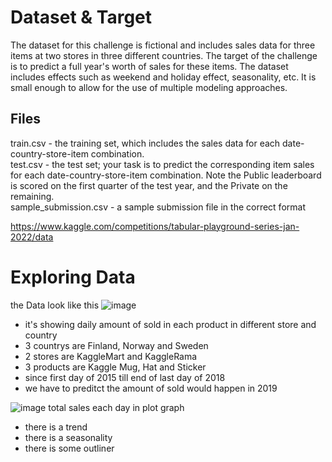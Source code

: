 # Dataset & Target

The dataset for this challenge is fictional and includes sales data for three items at two stores in three different countries. The target of the challenge is to predict a full year's worth of sales for these items. The dataset includes effects such as weekend and holiday effect, seasonality, etc. It is small enough to allow for the use of multiple modeling approaches. <br/>

## Files
train.csv - the training set, which includes the sales data for each date-country-store-item combination. <br/>
test.csv - the test set; your task is to predict the corresponding item sales for each date-country-store-item combination. Note the Public leaderboard is scored on the first quarter of the test year, and the Private on the remaining. <br/>
sample_submission.csv - a sample submission file in the correct format <br/>

https://www.kaggle.com/competitions/tabular-playground-series-jan-2022/data

# Exploring Data
the Data look like this
![image](https://user-images.githubusercontent.com/118603598/214538525-5623a2bd-039e-4052-872e-65d35bb23366.png)
- it's showing daily amount of sold in each product in different store and country
- 3 countrys are Finland, Norway and Sweden
- 2 stores are KaggleMart and KaggleRama
- 3 products are Kaggle Mug, Hat and Sticker
- since first day of 2015 till end of last day of 2018
- we have to preditct the amount of sold would happen in 2019 

![image](https://user-images.githubusercontent.com/118603598/214538428-112941cb-c3af-4dfb-b65c-e9a56d81f16e.png)
total sales each day in plot graph
- there is a trend
- there is a seasonality
- there is some outliner
